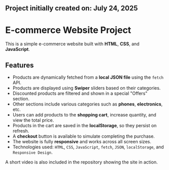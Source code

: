 ## Project initially created on: July 24, 2025


# E-commerce Website Project

This is a simple e-commerce website built with **HTML**, **CSS**, and **JavaScript**.

## Features

- Products are dynamically fetched from a **local JSON file** using the `fetch` API.
- Products are displayed using **Swiper** sliders based on their categories.
- Discounted products are filtered and shown in a special "Offers" section.
- Other sections include various categories such as **phones**, **electronics**, etc.
- Users can add products to the **shopping cart**, increase quantity, and view the total price.
- Products in the cart are saved in the **localStorage**, so they persist on refresh.
- A **checkout** button is available to simulate completing the purchase.
- The website is fully **responsive** and works across all screen sizes.
- Technologies used: `HTML`, `CSS`, `JavaScript`, `fetch`, `JSON`, `localStorage`, and `Responsive Design`.

A short video is also included in the repository showing the site in action.





